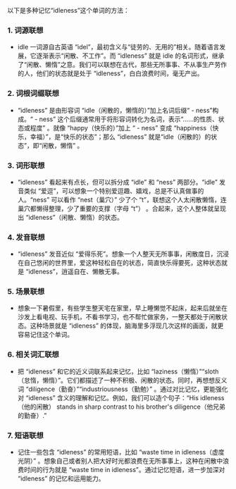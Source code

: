 以下是多种记忆“idleness”这个单词的方法：
### 1. 词源联想
 - idle 一词源自古英语 “idel”，最初含义与“徒劳的、无用的”相关。随着语言发展，它逐渐表示“闲散、不工作”。而 “idleness” 就是 idle 的名词形式，继承了“闲散、懒惰”之意。我们可以联想在古代，那些无所事事、不从事生产劳作的人，他们的状态就是处于 “idleness”，白白浪费时间，毫无产出。 
### 2. 词根词缀联想 
 - “idleness” 是由形容词 “idle（闲散的，懒惰的）”加上名词后缀“ - ness”构成。“ - ness” 这个后缀通常用于将形容词转化为名词，表示“……的性质、状态或程度” 。就像 “happy（快乐的）”加上 “ - ness” 变成 “happiness（快乐，幸福）”，是“快乐的状态”；那么 “idleness” 就是“idle（闲散的）的状态”，即“闲散，懒惰” 。
### 3. 词形联想 
 - “idleness” 看起来有点长，但可以拆分成 “idle” 和 “ness” 两部分。“idle” 发音类似 “爱逗”，可以想象一个特别爱逗趣、嬉戏，总是不认真做事的人。“ness” 可以看作 “nest（巢穴）” 少了个 “t”，联想这个人太闲散懒惰，连巢穴都懒得整理，少了重要的支撑（字母 “t”） 。合起来，这个人整体就呈现出 “idleness”（闲散、懒惰）的状态。 
### 4. 发音联想 
 - “idleness” 发音近似 “爱得乐死”。想象一个人整天无所事事，闲散度日，沉浸在自己悠闲的世界里，爱这种轻松自在的状态，简直快乐得要死，这种状态就是 “idleness”，逍遥自在、懒散无事。 
### 5. 场景联想 
 - 想象一下暑假里，有些学生整天宅在家里，早上睡懒觉不起床，起来后就坐在沙发上看电视、玩手机，不看书学习，也不帮忙做家务，一整天都处于闲散状态。这种场景就是 “idleness” 的体现，脑海里多浮现几次这样的画面，就更容易记住这个单词。 
### 6. 相关词汇联想 
 - 把 “idleness” 和它的近义词联系起来记忆，比如 “laziness（懒惰）”“sloth（怠惰，懒惰）”。它们都描述了一种不积极、闲散的状态。同时，再想想反义词 “diligence（勤奋）”“industriousness（勤勉）” 。通过对比记忆，更能强化对 “idleness” 含义的理解和记忆。例如，我们可以造个句子：“His idleness（他的闲散） stands in sharp contrast to his brother's diligence（他兄弟的勤奋）.” 
### 7. 短语联想 
 - 记住一些包含 “idleness” 的常用短语，比如 “waste time in idleness（虚度光阴）” 。想象自己或者别人把大好时光都浪费在无所事事上，这种在闲散中浪费时间的行为就是 “waste time in idleness”。通过记忆短语，进一步加深对 “idleness” 的记忆和运用能力。 